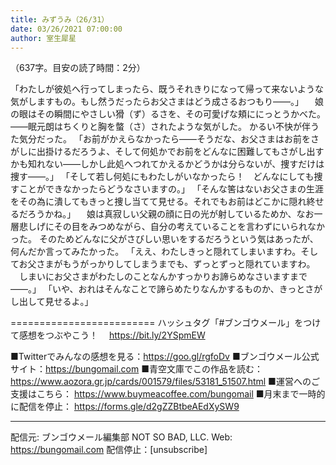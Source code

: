 ```yaml
---
title: みずうみ（26/31）
date: 03/26/2021 07:00:00
author: 室生犀星
---
```


（637字。目安の読了時間：2分）

「わたしが彼処へ行ってしまったら、既うそれきりになって帰って来ないような気がしますもの。もし然うだったらお父さまはどう成さるおつもり――。」
　娘の眼はその瞬間にやさしい猾（ず）るさを、その可愛げな頬ににっとうかべた。
――眠元朗はちくりと胸を螫（さ）されたような気がした。
かるい不快が伴うた気分だった。
「お前がかえらなかったら――そうだな、お父さまはお前をさがしに出掛けるだろうよ、そして何処かでお前をどんなに困難してもさがし出すかも知れない――しかし此処へつれてかえるかどうかは分らないが、捜すだけは捜す――。」
「そして若し何処にもわたしがいなかったら！　どんなにしても捜すことができなかったらどうなさいますの。」
「そんな筈はないお父さまの生涯をその為に潰してもきっと捜し当てて見せる。それでもお前はどこかに隠れ終せるだろうかね。」
　娘は真寂しい父親の顔に日の光が射しているためか、なお一層悲しげにその目をみつめながら、自分の考えていることを言わずにいられなかった。
そのためどんなに父がさびしい思いをするだろうという気はあったが、何んだか言ってみたかった。
「ええ、わたしきっと隠れてしまいますわ。そしてお父さまがもうがっかりしてしまうまでも、ずっとずっと隠れていますわ。
　しまいにお父さまがわたしのことなんかすっかりお諦らめなさいますまで――。」
「いや、おれはそんなことで諦らめたりなんかするものか、きっとさがし出して見せるよ。」

=========================
ハッシュタグ「#ブンゴウメール」をつけて感想をつぶやこう！　
https://bit.ly/2YSpmEW

■Twitterでみんなの感想を見る：https://goo.gl/rgfoDv
■ブンゴウメール公式サイト：https://bungomail.com
■青空文庫でこの作品を読む：https://www.aozora.gr.jp/cards/001579/files/53181_51507.html
■運営へのご支援はこちら： https://www.buymeacoffee.com/bungomail
■月末まで一時的に配信を停止： https://forms.gle/d2gZZBtbeAEdXySW9

-------
配信元: ブンゴウメール編集部
NOT SO BAD, LLC.
Web: https://bungomail.com
配信停止：[unsubscribe]

